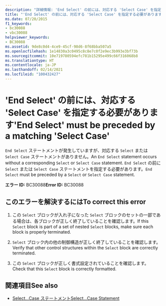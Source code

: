 ```yaml
---
description: "詳細情報: 'End Select' の前には、対応する 'Select Case' を指定する必要があります"
title: "'End Select' の前には、対応する 'Select Case' を指定する必要があります"
ms.date: 07/20/2015
f1_keywords:
- bc30088
- vbc30088
helpviewer_keywords:
- BC30088
ms.assetid: 9de8c0d4-4ce9-45cf-98d6-8f68bba507a5
ms.openlocfilehash: 1e14830a3c0495c8c8e7c0f2e9ec3b993e3bf73b
ms.sourcegitcommit: 10e719780594efc781b15295e499c66f316068b8
ms.translationtype: HT
ms.contentlocale: ja-JP
ms.lasthandoff: 02/14/2021
ms.locfileid: "100432427"
---
```

# <a name="end-select-must-be-preceded-by-a-matching-select-case"></a><span data-ttu-id="45065-103">'End Select' の前には、対応する 'Select Case' を指定する必要があります</span><span class="sxs-lookup"><span data-stu-id="45065-103">'End Select' must be preceded by a matching 'Select Case'</span></span>

<span data-ttu-id="45065-104">`End Select` ステートメントが発生していますが、対応する `Select` または `Select Case` ステートメントがありません。</span><span class="sxs-lookup"><span data-stu-id="45065-104">An `End Select` statement occurs without a corresponding `Select` or `Select Case` statement.</span></span> <span data-ttu-id="45065-105">`End Select` の前に `Select` または `Select Case` ステートメントを指定する必要があります。</span><span class="sxs-lookup"><span data-stu-id="45065-105">`End Select` must be preceded by a `Select` or `Select Case` statement.</span></span>  
  
 <span data-ttu-id="45065-106">**エラー ID:** BC30088</span><span class="sxs-lookup"><span data-stu-id="45065-106">**Error ID:** BC30088</span></span>  
  
## <a name="to-correct-this-error"></a><span data-ttu-id="45065-107">このエラーを解決するには</span><span class="sxs-lookup"><span data-stu-id="45065-107">To correct this error</span></span>  
  
1. <span data-ttu-id="45065-108">この `Select` ブロックが入れ子になった `Select` ブロックのセットの一部である場合は、各ブロックが正しく終了していることを確認します。</span><span class="sxs-lookup"><span data-stu-id="45065-108">If this `Select` block is part of a set of nested `Select` blocks, make sure each block is properly terminated.</span></span>  
  
2. <span data-ttu-id="45065-109">`Select` ブロック内の他の制御構造が正しく終了していることを確認します。</span><span class="sxs-lookup"><span data-stu-id="45065-109">Verify that other control structures within the `Select` block are correctly terminated.</span></span>  
  
3. <span data-ttu-id="45065-110">この `Select` ブロックが正しく書式設定されていることを確認します。</span><span class="sxs-lookup"><span data-stu-id="45065-110">Check that this `Select` block is correctly formatted.</span></span>  
  
## <a name="see-also"></a><span data-ttu-id="45065-111">関連項目</span><span class="sxs-lookup"><span data-stu-id="45065-111">See also</span></span>

- [<span data-ttu-id="45065-112">Select...Case ステートメント</span><span class="sxs-lookup"><span data-stu-id="45065-112">Select...Case Statement</span></span>](../language-reference/statements/select-case-statement.md)

